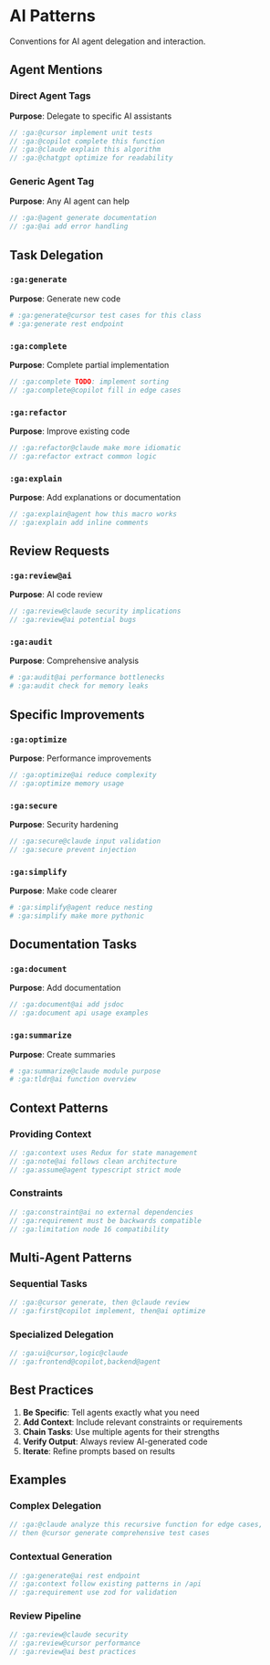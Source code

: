 # AI Patterns
<!-- :ga:tldr Conventions for AI agent delegation and interaction -->
<!-- :ga:convention Patterns specifically designed for AI agent workflows -->

Conventions for AI agent delegation and interaction.

## Agent Mentions

### Direct Agent Tags
**Purpose**: Delegate to specific AI assistants
```javascript
// :ga:@cursor implement unit tests
// :ga:@copilot complete this function
// :ga:@claude explain this algorithm
// :ga:@chatgpt optimize for readability
```

### Generic Agent Tag
**Purpose**: Any AI agent can help
```javascript
// :ga:@agent generate documentation
// :ga:@ai add error handling
```

## Task Delegation

### `:ga:generate`
**Purpose**: Generate new code
```python
# :ga:generate@cursor test cases for this class
# :ga:generate rest endpoint
```

### `:ga:complete`
**Purpose**: Complete partial implementation
```javascript
// :ga:complete TODO: implement sorting
// :ga:complete@copilot fill in edge cases
```

### `:ga:refactor`
**Purpose**: Improve existing code
```go
// :ga:refactor@claude make more idiomatic
// :ga:refactor extract common logic
```

### `:ga:explain`
**Purpose**: Add explanations or documentation
```rust
// :ga:explain@agent how this macro works
// :ga:explain add inline comments
```

## Review Requests

### `:ga:review@ai`
**Purpose**: AI code review
```javascript
// :ga:review@claude security implications
// :ga:review@ai potential bugs
```

### `:ga:audit`
**Purpose**: Comprehensive analysis
```python
# :ga:audit@ai performance bottlenecks
# :ga:audit check for memory leaks
```

## Specific Improvements

### `:ga:optimize`
**Purpose**: Performance improvements
```javascript
// :ga:optimize@ai reduce complexity
// :ga:optimize memory usage
```

### `:ga:secure`
**Purpose**: Security hardening
```go
// :ga:secure@claude input validation
// :ga:secure prevent injection
```

### `:ga:simplify`
**Purpose**: Make code clearer
```python
# :ga:simplify@agent reduce nesting
# :ga:simplify make more pythonic
```

## Documentation Tasks

### `:ga:document`
**Purpose**: Add documentation
```javascript
// :ga:document@ai add jsdoc
// :ga:document api usage examples
```

### `:ga:summarize`
**Purpose**: Create summaries
```python
# :ga:summarize@claude module purpose
# :ga:tldr@ai function overview
```

## Context Patterns

### Providing Context
```javascript
// :ga:context uses Redux for state management
// :ga:note@ai follows clean architecture
// :ga:assume@agent typescript strict mode
```

### Constraints
```javascript
// :ga:constraint@ai no external dependencies
// :ga:requirement must be backwards compatible
// :ga:limitation node 16 compatibility
```

## Multi-Agent Patterns

### Sequential Tasks
```javascript
// :ga:@cursor generate, then @claude review
// :ga:first@copilot implement, then@ai optimize
```

### Specialized Delegation
```javascript
// :ga:ui@cursor,logic@claude
// :ga:frontend@copilot,backend@agent
```

## Best Practices

1. **Be Specific**: Tell agents exactly what you need
2. **Add Context**: Include relevant constraints or requirements
3. **Chain Tasks**: Use multiple agents for their strengths
4. **Verify Output**: Always review AI-generated code
5. **Iterate**: Refine prompts based on results

## Examples

### Complex Delegation
```javascript
// :ga:@claude analyze this recursive function for edge cases,
// then @cursor generate comprehensive test cases
```

### Contextual Generation
```javascript
// :ga:generate@ai rest endpoint
// :ga:context follow existing patterns in /api
// :ga:requirement use zod for validation
```

### Review Pipeline
```javascript
// :ga:review@claude security
// :ga:review@cursor performance  
// :ga:review@ai best practices
```